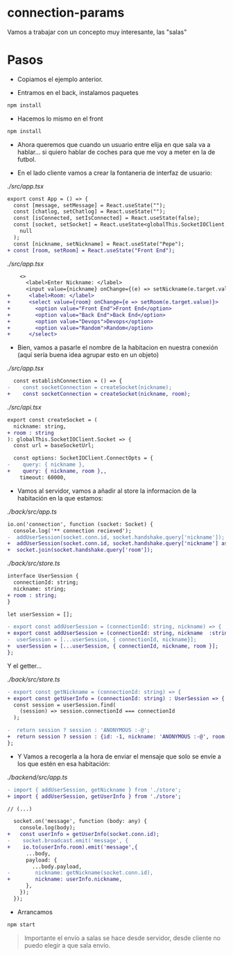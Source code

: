 # connection-params

Vamos a trabajar con un concepto muy interesante, las "salas"

# Pasos

- Copiamos el ejemplo anterior.

- Entramos en el back, instalamos paquetes

```bash
npm install
```

- Hacemos lo mismo en el front

```bash
npm install
```

- Ahora queremos que cuando un usuario entre elija en que sala va a hablar... si quiero hablar de coches para que me voy a meter en la de futbol.

- En el lado cliente vamos a crear la fontaneria de interfaz de usuario:

_./src/app.tsx_

```diff
export const App = () => {
  const [message, setMessage] = React.useState("");
  const [chatlog, setChatlog] = React.useState("");
  const [isConnected, setIsConnected] = React.useState(false);
  const [socket, setSocket] = React.useState<globalThis.SocketIOClient.Socket>(
    null
  );
  const [nickname, setNickname] = React.useState("Pepe");
+ const [room, setRoom] = React.useState("Front End");
```

_./src/app.tsx_

```diff
    <>
      <label>Enter Nickname: </label>
      <input value={nickname} onChange={(e) => setNickname(e.target.value)} />
+      <label>Room: </label>
+      <select value={room} onChange={e => setRoom(e.target.value)}>
+        <option value="Front End">Front End</option>
+        <option value="Back End">Back End</option>
+        <option value="Devops">Devops</option>
+        <option value="Random">Random</option>
+      </select>
```

- Bien, vamos a pasarle el nombre de la habitacion en nuestra conexión (aquí sería buena idea agrupar esto en un objeto)

_./src/app.tsx_

```diff
  const establishConnection = () => {
-    const socketConnection = createSocket(nickname);
+    const socketConnection = createSocket(nickname, room);
```

_./src/api.tsx_

```diff
export const createSocket = (
  nickname: string,
+ room : string
): globalThis.SocketIOClient.Socket => {
  const url = baseSocketUrl;

  const options: SocketIOClient.ConnectOpts = {
-    query: { nickname },
+    query: { nickname, room },,
    timeout: 60000,
```

- Vamos al servidor, vamos a añadir al store la informacíon de la habitación en la que estamos:

_./back/src/app.ts_

```diff
io.on('connection', function (socket: Socket) {
  console.log('** connection recieved');
-  addUserSession(socket.conn.id, socket.handshake.query['nickname']);
+  addUserSession(socket.conn.id, socket.handshake.query['nickname'] as string, socket.handshake.query['room'] as string);
+  socket.join(socket.handshake.query['room']);
```

_./back/src/store.ts_

```diff
interface UserSession {
  connectionId: string;
  nickname: string;
+ room : string;
}

let userSession = [];

- export const addUserSession = (connectionId: string, nickname) => {
+ export const addUserSession = (connectionId: string, nickname  :string, room : string) => {
-  userSession = [...userSession, { connectionId, nickname}];
+  userSession = [...userSession, { connectionId, nickname, room }];
};
```

Y el getter...

_./back/src/store.ts_

```diff
- export const getNickname = (connectionId: string) => {
+ export const getUserInfo = (connectionId: string) : UserSession => {
  const session = userSession.find(
    (session) => session.connectionId === connectionId
  );

-  return session ? session : 'ANONYMOUS :-@';
+  return session ? session : {id: -1, nickname: 'ANONYMOUS :-@', room: 'devops' }
};
```

- Y Vamos a recogerla a la hora de enviar el mensaje que solo se envíe a los que estén en esa habitación:

_./backend/src/app.ts_

```diff
- import { addUserSession, getNickname } from './store';
+ import { addUserSession, getUserInfo } from './store';

// (...)

  socket.on('message', function (body: any) {
    console.log(body);
+   const userInfo = getUserInfo(socket.conn.id);
-    socket.broadcast.emit('message', {
+    io.to(userInfo.room).emit('message',{
      ...body,
      payload: {
        ...body.payload,
-        nickname: getNickname(socket.conn.id),
+        nickname: userInfo.nickname,
      },
    });
  });

```

- Arrancamos

```bash
npm start
```

> Importante el envío a salas se hace desde servidor, desde cliente no puedo elegir a que sala envío.
